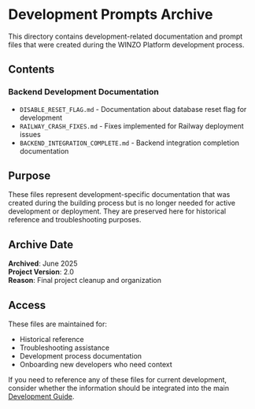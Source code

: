 # Development Prompts Archive

This directory contains development-related documentation and prompt files that were created during the WINZO Platform development process.

## Contents

### Backend Development Documentation
- `DISABLE_RESET_FLAG.md` - Documentation about database reset flag for development
- `RAILWAY_CRASH_FIXES.md` - Fixes implemented for Railway deployment issues
- `BACKEND_INTEGRATION_COMPLETE.md` - Backend integration completion documentation

## Purpose

These files represent development-specific documentation that was created during the building process but is no longer needed for active development or deployment. They are preserved here for historical reference and troubleshooting purposes.

## Archive Date
**Archived**: June 2025  
**Project Version**: 2.0  
**Reason**: Final project cleanup and organization  

## Access

These files are maintained for:
- Historical reference
- Troubleshooting assistance
- Development process documentation
- Onboarding new developers who need context

If you need to reference any of these files for current development, consider whether the information should be integrated into the main [Development Guide](../../DEVELOPMENT_GUIDE.md). 